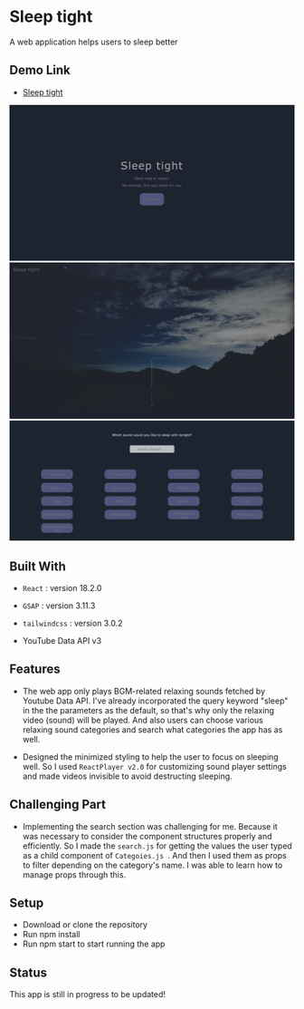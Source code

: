 # Sleep tight

A web application helps users to sleep better

## Demo Link

- [Sleep tight](https://sleeptight.vercel.app/)

![The home image](./src/ReadMe/Screen%20Shot%202022-10-30%20at%209.25.23%20AM.png)
![The top image](./src/ReadMe/Screen%20Shot%202022-10-30%20at%209.26.07%20AM.png)
![The categories image](./src/ReadMe/Screen%20Shot%202022-10-31%20at%205.45.09%20PM.png)

## Built With

- `React` : version 18.2.0
- `GSAP` : version 3.11.3
- `tailwindcss` : version 3.0.2

- YouTube Data API v3


## Features

- The web app only plays BGM-related relaxing sounds fetched by Youtube Data API. I've already incorporated the query keyword "sleep" in the the parameters as the default, so that's why only the relaxing video (sound) will be played. And also users can choose various relaxing sound categories and search what categories the app has as well.

- Designed the minimized styling to help the user to focus on sleeping well. So I used `ReactPlayer v2.0` for customizing sound player settings and made videos invisible to avoid destructing sleeping.


## Challenging Part

- Implementing the search section was challenging for me. Because it was necessary to consider the component structures properly and efficiently.  So I made the `search.js` for getting the values the user typed as a child component of `Categoies.js `. And then I used them as props to filter depending on the category's name.
I was able to learn how to manage props through this.


## Setup

- Download or clone the repository
- Run npm install
- Run npm start to start running the app

## Status

This app is still in progress to be updated!

